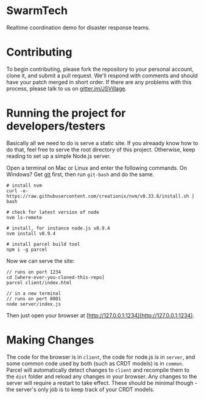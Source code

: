 # SwarmTech

Realtime coordination demo for disaster response teams.

# Contributing

To begin contributing, please fork the repository to your personal account, clone it, and submit a pull request.  We'll respond with comments and should have your patch merged in short order.  If there are any problems with this process, please talk to us on [gitter.im/JSVillage](https://gitter.im/JSVillage).

# Running the project for developers/testers

Basically all we need to do is serve a static site.  If you alreaady know how to do that, feel free to serve the root directory of this project.  Otherwise, keep reading to set up a simple Node.js server.

Open a terminal on Mac or Linux and enter the following commands.  On Windows?  Get [git](https://git-scm.com/downloads) first, then run `git-bash` and do the same.

```
# install nvm
curl -o- https://raw.githubusercontent.com/creationix/nvm/v0.33.8/install.sh | bash

# check for latest version of node
nvm ls-remote

# install, for instance node.js v8.9.4
nvm install v8.9.4

# install parcel build tool
npm i -g parcel
```

Now we can serve the site:

```
// runs on port 1234
cd [where-ever-you-cloned-this-repo]
parcel client/index.html

// in a new terminal
// runs on port 8001
node server/index.js
```

Then just open your browser at [http://127.0.0.1:1234](http://127.0.0.1:1234).

# Making Changes

The code for the browser is in `client`, the code for node.js is in `server`, and some common code used by both (such as CRDT models) is in `common`.  Parcel will automatically detect changes to `client` and recompile them to the `dist` folder and reload any changes in your browser.  Any changes to the server will require a restart to take effect.  These should be minimal though - the server's only job is to keep track of your CRDT models.
